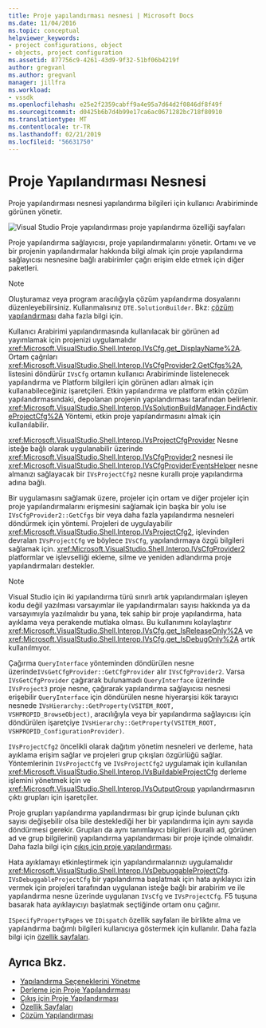 ```yaml
---
title: Proje yapılandırması nesnesi | Microsoft Docs
ms.date: 11/04/2016
ms.topic: conceptual
helpviewer_keywords:
- project configurations, object
- objects, project configuration
ms.assetid: 877756c9-4261-43d9-9f32-51bf06b4219f
author: gregvanl
ms.author: gregvanl
manager: jillfra
ms.workload:
- vssdk
ms.openlocfilehash: e25e2f2359cabff9a4e95a7d64d2f0846df8f49f
ms.sourcegitcommit: d0425b6b7d4b99e17ca6ac0671282bc718f80910
ms.translationtype: MT
ms.contentlocale: tr-TR
ms.lasthandoff: 02/21/2019
ms.locfileid: "56631750"
---
```

# <a name="project-configuration-object"></a>Proje Yapılandırması Nesnesi
Proje yapılandırması nesnesi yapılandırma bilgileri için kullanıcı Arabiriminde görünen yönetir.

 ![Visual Studio Proje yapılandırması](../../extensibility/internals/media/vsprojectcfg.gif "vsProjectCfg") proje yapılandırma özelliği sayfaları

 Proje yapılandırma sağlayıcısı, proje yapılandırmalarını yönetir. Ortamı ve ve bir projenin yapılandırmalar hakkında bilgi almak için proje yapılandırma sağlayıcısı nesnesine bağlı arabirimler çağrı erişim elde etmek için diğer paketleri.

> [!NOTE]
>  Oluşturamaz veya program aracılığıyla çözüm yapılandırma dosyalarını düzenleyebilirsiniz. Kullanmalısınız `DTE.SolutionBuilder`. Bkz: [çözüm yapılandırması](../../extensibility/internals/solution-configuration.md) daha fazla bilgi için.

 Kullanıcı Arabirimi yapılandırmasında kullanılacak bir görünen ad yayımlamak için projenizi uygulamalıdır <xref:Microsoft.VisualStudio.Shell.Interop.IVsCfg.get_DisplayName%2A>. Ortam çağrıları <xref:Microsoft.VisualStudio.Shell.Interop.IVsCfgProvider2.GetCfgs%2A>, listesini döndürür `IVsCfg` ortamın kullanıcı Arabiriminde listelenecek yapılandırma ve Platform bilgileri için görünen adları almak için kullanabileceğiniz işaretçileri. Etkin yapılandırma ve platform etkin çözüm yapılandırmasındaki, depolanan projenin yapılandırması tarafından belirlenir. <xref:Microsoft.VisualStudio.Shell.Interop.IVsSolutionBuildManager.FindActiveProjectCfg%2A> Yöntemi, etkin proje yapılandırmasını almak için kullanılabilir.

 <xref:Microsoft.VisualStudio.Shell.Interop.IVsProjectCfgProvider> Nesne isteğe bağlı olarak uygulanabilir üzerinde <xref:Microsoft.VisualStudio.Shell.Interop.IVsCfgProvider2> nesnesi ile <xref:Microsoft.VisualStudio.Shell.Interop.IVsCfgProviderEventsHelper> nesne almanızı sağlayacak bir `IVsProjectCfg2` nesne kurallı proje yapılandırma adına bağlı.

 Bir uygulamasını sağlamak üzere, projeler için ortam ve diğer projeler için proje yapılandırmalarını erişmesini sağlamak için başka bir yolu ise `IVsCfgProvider2::GetCfgs` bir veya daha fazla yapılandırma nesneleri döndürmek için yöntemi. Projeleri de uygulayabilir <xref:Microsoft.VisualStudio.Shell.Interop.IVsProjectCfg2>, işlevinden devralan `IVsProjectCfg` ve böylece `IVsCfg`, yapılandırmaya özgü bilgileri sağlamak için. <xref:Microsoft.VisualStudio.Shell.Interop.IVsCfgProvider2> platformlar ve işlevselliği ekleme, silme ve yeniden adlandırma proje yapılandırmaları destekler.

> [!NOTE]
>  Visual Studio için iki yapılandırma türü sınırlı artık yapılandırmaları işleyen kodu değil yazılması varsayımlar ile yapılandırmaları sayısı hakkında ya da varsayımıyla yazılmalıdır bu yana, tek sahip bir proje yapılandırma, hata ayıklama veya perakende mutlaka olması. Bu kullanımını kolaylaştırır <xref:Microsoft.VisualStudio.Shell.Interop.IVsCfg.get_IsReleaseOnly%2A> ve <xref:Microsoft.VisualStudio.Shell.Interop.IVsCfg.get_IsDebugOnly%2A> artık kullanılmıyor.

 Çağırma `QueryInterface` yönteminden döndürülen nesne üzerinde`IVsGetCfgProvider::GetCfgProvider` alır `IVsCfgProvider2`. Varsa `IVsGetCfgProvider` çağırarak bulunamadı `QueryInterface` üzerinde `IVsProject3` proje nesne, çağırarak yapılandırma sağlayıcısı nesnesi erişebilir `QueryInterface` için döndürülen nesne hiyerarşisi kök tarayıcı nesnede `IVsHierarchy::GetProperty(VSITEM_ROOT, VSHPROPID_BrowseObject)`, aracılığıyla veya bir yapılandırma sağlayıcısı için döndürülen işaretçiye `IVsHierarchy::GetProperty(VSITEM_ROOT, VSHPROPID_ConfigurationProvider)`.

 `IVsProjectCfg2` öncelikli olarak dağıtım yönetim nesneleri ve derleme, hata ayıklama erişim sağlar ve projeleri grup çıkışları özgürlüğü sağlar. Yöntemlerinin `IVsProjectCfg` ve `IVsProjectCfg2` uygulamak için kullanılan <xref:Microsoft.VisualStudio.Shell.Interop.IVsBuildableProjectCfg> derleme işlemini yönetmek için ve <xref:Microsoft.VisualStudio.Shell.Interop.IVsOutputGroup> yapılandırmasının çıktı grupları için işaretçiler.

 Proje grupları yapılandırma yapılandırması bir grup içinde bulunan çıktı sayısı değişebilir olsa bile desteklediği her bir yapılandırma için aynı sayıda döndürmesi gerekir. Grupları da aynı tanımlayıcı bilgileri (kurallı ad, görünen ad ve grup bilgilerini) yapılandırma yapılandırması bir proje içinde olmalıdır. Daha fazla bilgi için [çıkış için proje yapılandırması](../../extensibility/internals/project-configuration-for-output.md).

 Hata ayıklamayı etkinleştirmek için yapılandırmalarınızı uygulamalıdır <xref:Microsoft.VisualStudio.Shell.Interop.IVsDebuggableProjectCfg>. `IVsDebuggableProjectCfg` bir yapılandırma başlatmak için hata ayıklayıcı izin vermek için projeleri tarafından uygulanan isteğe bağlı bir arabirim ve ile yapılandırma nesne üzerinde uygulanan `IVsCfg` ve `IVsProjectCfg`. F5 tuşuna basarak hata ayıklayıcıyı başlatmak seçtiğinde ortam onu çağırır.

 `ISpecifyPropertyPages` ve `IDispatch` özellik sayfaları ile birlikte alma ve yapılandırma bağımlı bilgileri kullanıcıya göstermek için kullanılır. Daha fazla bilgi için [özellik sayfaları](../../extensibility/internals/property-pages.md).

## <a name="see-also"></a>Ayrıca Bkz.
- [Yapılandırma Seçeneklerini Yönetme](../../extensibility/internals/managing-configuration-options.md)
- [Derleme için Proje Yapılandırması](../../extensibility/internals/project-configuration-for-building.md)
- [Çıkış için Proje Yapılandırması](../../extensibility/internals/project-configuration-for-output.md)
- [Özellik Sayfaları](../../extensibility/internals/property-pages.md)
- [Çözüm Yapılandırması](../../extensibility/internals/solution-configuration.md)